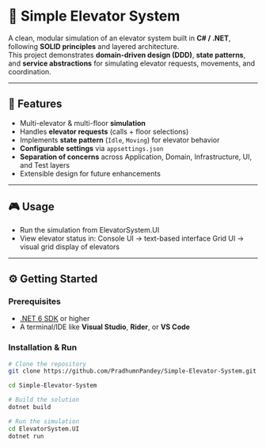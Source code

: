 # 🏢 Simple Elevator System

A clean, modular simulation of an elevator system built in **C# / .NET**, following **SOLID principles** and layered architecture.  
This project demonstrates **domain-driven design (DDD)**, **state patterns**, and **service abstractions** for simulating elevator requests, movements, and coordination.

---

## 🚀 Features
- Multi-elevator & multi-floor **simulation**
- Handles **elevator requests** (calls + floor selections)
- Implements **state pattern** (`Idle`, `Moving`) for elevator behavior
- **Configurable settings** via `appsettings.json`
- **Separation of concerns** across Application, Domain, Infrastructure, UI, and Test layers
- Extensible design for future enhancements

---

## 🎮 Usage
- Run the simulation from ElevatorSystem.UI
- View elevator status in:
Console UI → text-based interface
Grid UI → visual grid display of elevators
---

## ⚙️ Getting Started

### Prerequisites
- [.NET 6 SDK](https://dotnet.microsoft.com/download) or higher  
- A terminal/IDE like **Visual Studio**, **Rider**, or **VS Code**

### Installation & Run
```bash
# Clone the repository
git clone https://github.com/PradhumnPandey/Simple-Elevator-System.git

cd Simple-Elevator-System

# Build the solution
dotnet build

# Run the simulation
cd ElevatorSystem.UI
dotnet run

